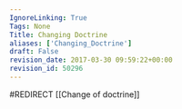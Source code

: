 ```yaml
---
IgnoreLinking: True
Tags: None
Title: Changing Doctrine
aliases: ['Changing_Doctrine']
draft: False
revision_date: 2017-03-30 09:59:22+00:00
revision_id: 50296
---
```


#REDIRECT [[Change of doctrine]]